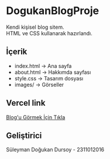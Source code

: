 # DogukanBlogProje
Kendi kişisel blog sitem.  
HTML ve CSS kullanarak hazırlandı.  

## İçerik
- index.html → Ana sayfa
- about.html → Hakkımda sayfası
- style.css → Tasarım dosyası
- images/ → Görseller

## Vercel link
[Blog'u Görmek İçin Tıkla](https://dogukandursoy.vercel.app/)

## Geliştirici
Süleyman Doğukan Dursoy - 2311012016
